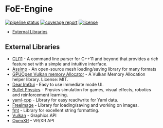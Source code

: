 # FoE-Engine<!-- omit in toc -->

[![pipeline status](https://git.stabletec.com/foe/engine/badges/main/pipeline.svg)](https://git.stabletec.com/foe/engine/commits/main)
[![coverage report](https://git.stabletec.com/foe/engine/badges/main/coverage.svg)](https://git.stabletec.com/foe/engine/commits/main)
[![license](https://img.shields.io/badge/license-Apache%202.0-blue.svg)](https://git.stabletec.com/foe/engine/blob/main/LICENSE)

- [External Libraries](#external-libraries)

## External Libraries

- [CLI11](https://github.com/CLIUtils/CLI11) - A command line parser for C++11 and beyond that provides a rich feature set with a simple and intuitive interface. 
- [Assimp](http://assimp.org/) - An open-source mesh loading/saving library for many formats
- [GPUOpen Vulkan memory Allocator](https://gpuopen.com/gaming-product/vulkan-memory-allocator/) - A Vulkan Memory Allocation helper library. License: MIT.
- [Dear ImGui](https://github.com/ocornut/imgui) - Easy to use immediate mode UI.
- [Bullet Physics](https://pybullet.org) - Physics simulation for games, visual effects, robotics and reinforcement learning.
- [yaml-cpp](https://github.com/jbeder/yaml-cpp) - Library for easy read/write for Yaml data.
- [FreeImage](http://freeimage.sourceforge.net/) - Library for loading/saving and working on images.
- [fmt](https://github.com/fmtlib/fmt) - Library for excellent string formatting.
- [Vulkan](https://www.vulkan.org/) - Graphics API
- [OpenXR](https://www.khronos.org/OpenXR/) - VR/XR API
